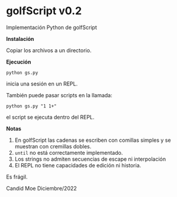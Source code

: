 # golfScript v0.2
Implementación Python de golfScript

**Instalación**

Copiar los archivos a un directorio.

**Ejecución**

```python gs.py```

inicia una sesión en un REPL.

También puede pasar scripts en la llamada:

```python gs.py "1 1+"```

el script se ejecuta dentro del REPL.

**Notas**

1. En golfScript las cadenas se escriben con comillas simples y se muestran con cremillas dobles.
2. `until` no está correctamente implementado.
3. Los strings no admiten secuencias de escape ni interpolación
4. El REPL no tiene capacidades de edición ni historia.

Es frágil.

Candid Moe
Diciembre/2022
 
